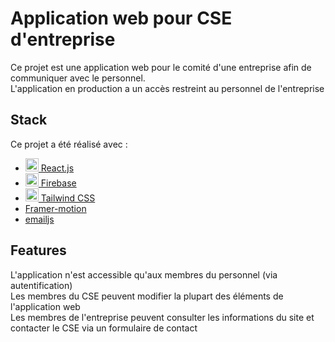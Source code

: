 # Application web pour CSE d'entreprise

Ce projet est une application web pour le comité d'une entreprise afin de communiquer avec le personnel.  
L'application en production a un accès restreint au personnel de l'entreprise

## Stack

Ce projet a été réalisé avec :
-  <a  href="https://reactjs.org/"  title="React"><img  src="https://github.com/get-icon/geticon/raw/master/icons/react.svg"  alt="React"  width="21px"  height="21px"> React.js</a>
-  <a  href="https://firebase.google.com/"  title="Firebase"><img  src="https://github.com/get-icon/geticon/raw/master/icons/firebase.svg"  alt="Firebase"  width="21px"  height="21px"> Firebase</a>
-  <a  href="https://tailwindcss.com/"  title="Tailwind CSS"><img  src="https://github.com/get-icon/geticon/raw/master/icons/tailwindcss-icon.svg"  alt="Tailwind CSS"  width="21px"  height="21px"> Tailwind CSS</a>
- <a  href="https://www.framer.com/motion/"  title="Framer-motion">Framer-motion</a>
- <a  href="https://www.emailjs.com/"  title="emailjs">emailjs</a>

## Features

L'application n'est accessible qu'aux membres du personnel (via autentification)  
Les membres du CSE peuvent modifier la plupart des éléments de l'application web  
Les membres de l'entreprise peuvent consulter les informations du site et contacter le CSE via un formulaire de contact

